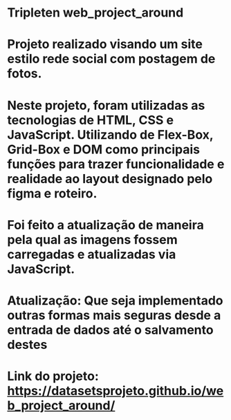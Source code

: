 # Tripleten web_project_around

# Projeto realizado visando um site estilo rede social com postagem de fotos.

# Neste projeto, foram utilizadas as tecnologias de HTML, CSS e JavaScript. Utilizando de Flex-Box, Grid-Box e DOM como principais funções para trazer funcionalidade e realidade ao layout designado pelo figma e roteiro.

#  Foi feito a atualização de maneira pela qual as imagens fossem carregadas e atualizadas via JavaScript.

# Atualização: Que seja implementado outras formas mais seguras desde a entrada de dados até o salvamento destes

# Link do projeto: https://datasetsprojeto.github.io/web_project_around/
